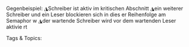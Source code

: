 Gegenbeispiel:
◮Schreiber ist aktiv im kritischen Abschnitt
◮ein weiterer Schreiber und ein Leser blockieren sich in dies er Reihenfolge am
Semaphor w
◮der wartende Schreiber wird vor dem wartenden Leser aktivie rt

   Tags & Topics:
   